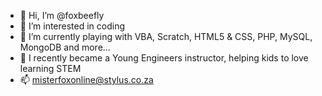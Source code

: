 - 👋 Hi, I’m @foxbeefly
- 👀 I’m interested in coding
- 🌱 I’m currently playing with VBA, Scratch, HTML5 & CSS, PHP, MySQL, MongoDB and more...
- 🧪 I recently became a Young Engineers instructor, helping kids to love learning STEM
- 📫 misterfoxonline@stylus.co.za

<!---
foxbeefly/foxbeefly is a ✨ special ✨ repository because its `README.md` (this file) appears on your GitHub profile.
You can click the Preview link to take a look at your changes.
--->
